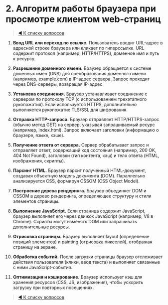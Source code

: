 # 2. Алгоритм работы браузера при просмотре клиентом web-страниц

> [◀️ К списку вопросов](../README.md#вопросы)

1. **Ввод URL или переход по ссылке.** Пользователь вводит URL-адрес в адресной строке браузера или кликает по гиперссылке. URL содержит протокол (например, HTTP/HTTPS), доменное имя и путь к ресурсу.

2. **Разрешение доменного имени.** Браузер обращается к системе доменных имен (DNS) для преобразования доменного имени (например, example.com) в IP-адрес сервера. Запрос проходит через DNS-серверы, возвращая IP-адрес.

3. **Установка соединения.** Браузер устанавливает соединение с сервером по протоколу TCP (с использованием трехэтапного рукопожатия). Если используется HTTPS, дополнительно выполняется рукопожатие TLS/SSL для шифрования.

4. **Отправка HTTP-запроса.** Браузер отправляет HTTP/HTTPS-запрос (обычно метод GET) на сервер, указывая запрашиваемый ресурс (например, index.html). Запрос включает заголовки (информацию о браузере, языке, кэше).

5. **Получение ответа от сервера.** Сервер обрабатывает запрос и отправляет ответ, содержащий код состояния (например, 200 OK, 404 Not Found), заголовки (тип контента, кэш) и тело ответа (HTML, изображения, скрипты).

6. **Парсинг HTML.** Браузер парсит полученный HTML-документ, создавая объектную модель документа (DOM). Параллельно анализируется CSS, формируя CSSOM (CSS Object Model).

7. **Построение дерева рендеринга.** Браузер объединяет DOM и CSSOM в дерево рендеринга, определяющее структуру и стили элементов страницы.

8. **Выполнение JavaScript.** Если страница содержит JavaScript, браузер выполняет его через движок JavaScript (например, V8 в Chrome). Скрипты могут изменять DOM или запрашивать дополнительные ресурсы.

9. **Отрисовка страницы.** Браузер выполняет layout (определение позиций элементов) и painting (отрисовка пикселей), отображая страницу на экране.

10. **Обработка событий.** После загрузки страницы браузер отслеживает действия пользователя (клики, ввод текста) и выполняет связанные с ними JavaScript-события.

11. **Оптимизация и кэширование.** Браузер использует кэш для хранения ресурсов (CSS, JS, изображения), чтобы ускорить загрузку при повторных посещениях.

> [◀️ К списку вопросов](../README.md#вопросы)
